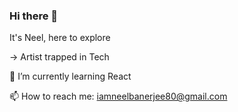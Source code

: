 ### Hi there 👋
It's Neel, here to explore

-> Artist trapped in Tech

🌱 I’m currently learning React

📫 How to reach me: iamneelbanerjee80@gmail.com

<!--
**SwapnaneelBanerjee/SwapnaneelBanerjee** is a ✨ _special_ ✨ repository because its `README.md` (this file) appears on your GitHub profile.

Here are some ideas to get you started:

- 🔭 I’m currently working on ...
- 🌱 I’m currently learning ...
- 👯 I’m looking to collaborate on ...
- 🤔 I’m looking for help with ...
- 💬 Ask me about ...
- 📫 How to reach me: ...
- 😄 Pronouns: ...
- ⚡ Fun fact: ...
-->
